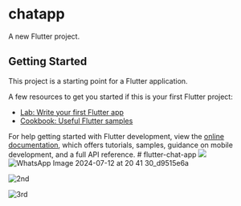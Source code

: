 # chatapp

A new Flutter project.

## Getting Started

This project is a starting point for a Flutter application.

A few resources to get you started if this is your first Flutter project:

- [Lab: Write your first Flutter app](https://docs.flutter.dev/get-started/codelab)
- [Cookbook: Useful Flutter samples](https://docs.flutter.dev/cookbook)

For help getting started with Flutter development, view the
[online documentation](https://docs.flutter.dev/), which offers tutorials,
samples, guidance on mobile development, and a full API reference.
#   f l u t t e r - c h a t - a p p 
 
 
<img src='https://github.com/user-attachments/assets/ce800ed9-3ee8-48dd-89bc-dd32dc458c91'></img>
![WhatsApp Image 2024-07-12 at 20 41 30_d9515e6a](https://github.com/user-attachments/assets/ce800ed9-3ee8-48dd-89bc-dd32dc458c91)


![2nd](https://github.com/user-attachments/assets/8c692f0a-465c-43a2-bdcc-3d619d8f572a)


![3rd](https://github.com/user-attachments/assets/9d8d8ded-19cd-468a-bd2d-c11198db8344)
